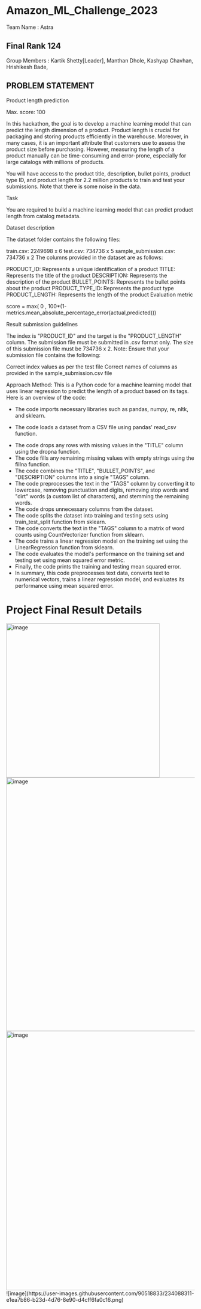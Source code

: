 # Amazon_ML_Challenge_2023
Team Name       : 	Astra
## Final Rank          124

Group Members : 
Kartik Shetty[Leader],
Manthan Dhole,
Kashyap Chavhan,
Hrishikesh Bade,


## PROBLEM STATEMENT
Product length prediction

Max. score: 100

In this hackathon, the goal is to develop a machine learning model that can predict the length dimension of a product. Product length is crucial for packaging and storing products efficiently in the warehouse. Moreover, in many cases, it is an important attribute that customers use to assess the product size before purchasing. However, measuring the length of a product manually can be time-consuming and error-prone, especially for large catalogs with millions of products.

You will have access to the product title, description, bullet points, product type ID, and product length for 2.2 million products to train and test your submissions. Note that there is some noise in the data.

Task

You are required to build a machine learning model that can predict product length from catalog metadata.

Dataset description

The dataset folder contains the following files:

train.csv: 2249698 x 6
test.csv: 734736 x 5
sample_submission.csv: 734736 x 2
The columns provided in the dataset are as follows:

PRODUCT_ID: Represents a unique identification of a product
TITLE: Represents the title of the product
DESCRIPTION: Represents the description of the product
BULLET_POINTS: Represents the bullet points about the product
PRODUCT_TYPE_ID: Represents the product type
PRODUCT_LENGTH: Represents the length of the product
Evaluation metric

score = max( 0 , 100*(1-metrics.mean_absolute_percentage_error(actual,predicted)))

Result submission guidelines

The index is "PRODUCT_ID" and the target is the "PRODUCT_LENGTH" column.
The submission file must be submitted in .csv format only.
The size of this submission file must be 734736 x 2.
Note: Ensure that your submission file contains the following:

Correct index values as per the test file
Correct names of columns as provided in the sample_submission.csv file

Approach Method:
This is a Python code for a machine learning model that uses linear regression to predict the length of a product based on its tags. Here is an overview of the code:

+ The code imports necessary libraries such as pandas, numpy, re, nltk, and sklearn.
- The code loads a dataset from a CSV file using pandas' read_csv function.
+ The code drops any rows with missing values in the "TITLE" column using the dropna function.
+ The code fills any remaining missing values with empty strings using the fillna function.
+ The code combines the "TITLE", "BULLET_POINTS", and "DESCRIPTION" columns into a single "TAGS" column.
+ The code preprocesses the text in the "TAGS" column by converting it to lowercase, removing punctuation and digits, removing stop words and "dirt" words (a custom list of characters), and stemming the remaining words.
+ The code drops unnecessary columns from the dataset.
+ The code splits the dataset into training and testing sets using train_test_split function from sklearn.
+ The code converts the text in the "TAGS" column to a matrix of word counts using CountVectorizer function from sklearn.
+ The code trains a linear regression model on the training set using the LinearRegression function from sklearn.
+ The code evaluates the model's performance on the training set and testing set using mean squared error metric.
+ Finally, the code prints the training and testing mean squared error.
+ In summary, this code preprocesses text data, converts text to numerical vectors, trains a linear regression model, and evaluates its performance using mean squared error.

# Project Final Result Details
<img width="410" alt="image" src="https://user-images.githubusercontent.com/90518833/234085796-81c9b08a-8086-4026-bc70-db40d6830f05.png">
<img width="675" alt="image" src="https://user-images.githubusercontent.com/90518833/234086089-13dea69d-a42b-4911-b6a1-57b675765c0d.png">
<img width="690" alt="image" src="https://user-images.githubusercontent.com/90518833/234086178-8d2ac519-6d49-4b2f-955a-5382c867d5fd.png">
![image](https://user-images.githubusercontent.com/90518833/234088311-e1ea7b86-b23d-4d76-8e90-d4cff6fa0c16.png)
